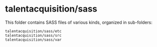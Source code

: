 # talentacquisition/sass

This folder contains SASS files of various kinds, organized in sub-folders:

    talentacquisition/sass/etc
    talentacquisition/sass/src
    talentacquisition/sass/var
